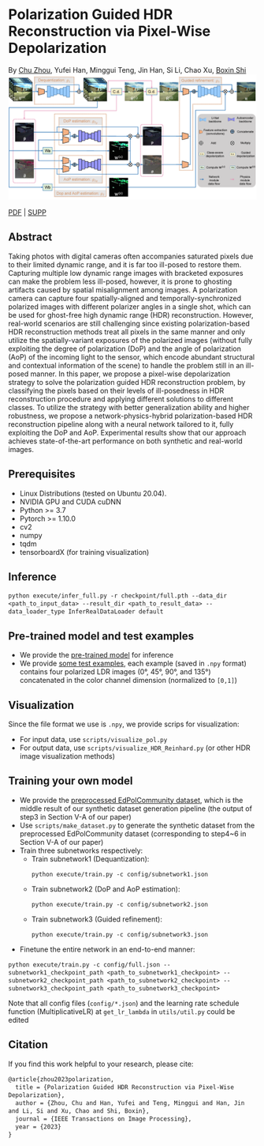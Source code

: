# Polarization Guided HDR Reconstruction via Pixel-Wise Depolarization

By [Chu Zhou](https://fourson.github.io/), Yufei Han, Minggui Teng, Jin Han, Si Li, Chao
Xu, [Boxin Shi](http://ci.idm.pku.edu.cn/)
![Network](Network.png)

[PDF](https://ieeexplore.ieee.org/document/10061479/) | [SUPP](http://camera.pku.edu.cn/Zhou_TIP23.pdf)

## Abstract

Taking photos with digital cameras often accompanies saturated pixels due to their limited dynamic range, and it is far
too ill-posed to restore them. Capturing multiple low dynamic range images with bracketed exposures can make the problem
less ill-posed, however, it is prone to ghosting artifacts caused by spatial misalignment among images. A polarization
camera can capture four spatially-aligned and temporally-synchronized polarized images with different polarizer angles
in a single shot, which can be used for ghost-free high dynamic range (HDR) reconstruction. However, real-world
scenarios are still challenging since existing polarization-based HDR reconstruction methods treat all pixels in the
same manner and only utilize the spatially-variant exposures of the polarized images (without fully exploiting the
degree of polarization (DoP) and the angle of polarization (AoP) of the incoming light to the sensor, which encode
abundant structural and contextual information of the scene) to handle the problem still in an ill-posed manner. In this
paper, we propose a pixel-wise depolarization strategy to solve the polarization guided HDR reconstruction problem, by
classifying the pixels based on their levels of ill-posedness in HDR reconstruction procedure and applying different
solutions to different classes. To utilize the strategy with better generalization ability and higher robustness, we
propose a network-physics-hybrid polarization-based HDR reconstruction pipeline along with a neural network tailored to
it, fully exploiting the DoP and AoP. Experimental results show that our approach achieves state-of-the-art performance
on both synthetic and real-world images.

## Prerequisites

* Linux Distributions (tested on Ubuntu 20.04).
* NVIDIA GPU and CUDA cuDNN
* Python >= 3.7
* Pytorch >= 1.10.0
* cv2
* numpy
* tqdm
* tensorboardX (for training visualization)

## Inference

```
python execute/infer_full.py -r checkpoint/full.pth --data_dir <path_to_input_data> --result_dir <path_to_result_data> --data_loader_type InferRealDataLoader default
```

## Pre-trained model and test examples

* We provide the [pre-trained model](https://drive.google.com/drive/folders/11uQFiodYp4Vle-wgRT3T2NOk1JwcMtpe?usp=share_link) for inference
* We provide [some test examples](https://drive.google.com/drive/folders/19vFy2o22G-rnvwUpDFMNdU9N1T4JUZ0z?usp=share_link), each example (saved in `.npy` format) contains four polarized LDR images (0°, 45°, 90°, and 135°) concatenated in the color channel dimension (normalized to `[0,1]`)

## Visualization

Since the file format we use is `.npy`, we provide scrips for visualization:
* For input data, use `scripts/visualize_pol.py`
* For output data, use `scripts/visualize_HDR_Reinhard.py` (or other HDR image visualization methods)

## Training your own model

* We provide the [preprocessed EdPolCommunity dataset](https://drive.google.com/file/d/1Uos83MTcJ-t6Peq-JUCoKmQ9GUPZ6rGR/view?usp=share_link), which is the middle result of our synthetic dataset generation pipeline (the output of step3 in Section V-A of our paper)
* Use `scripts/make_dataset.py` to generate the synthetic dataset from the preprocessed EdPolCommunity dataset (corresponding to step4~6 in Section V-A of our paper)
* Train three subnetworks respectively:
  * Train subnetwork1 (Dequantization):
    ```
    python execute/train.py -c config/subnetwork1.json
    ```
  * Train subnetwork2 (DoP and AoP estimation):
    ```
    python execute/train.py -c config/subnetwork2.json
    ```
  * Train subnetwork3 (Guided refinement):
    ```
    python execute/train.py -c config/subnetwork3.json
    ```
* Finetune the entire network in an end-to-end manner:
```
python execute/train.py -c config/full.json --subnetwork1_checkpoint_path <path_to_subnetwork1_checkpoint> --subnetwork2_checkpoint_path <path_to_subnetwork2_checkpoint> --subnetwork3_checkpoint_path <path_to_subnetwork3_checkpoint>
```

Note that all config files (`config/*.json`) and the learning rate schedule function (MultiplicativeLR)
at `get_lr_lambda` in `utils/util.py` could be edited

## Citation

If you find this work helpful to your research, please cite:

```
@article{zhou2023polarization,
  title = {Polarization Guided HDR Reconstruction via Pixel-Wise Depolarization},
  author = {Zhou, Chu and Han, Yufei and Teng, Minggui and Han, Jin and Li, Si and Xu, Chao and Shi, Boxin},
  journal = {IEEE Transactions on Image Processing},
  year = {2023}
}
```